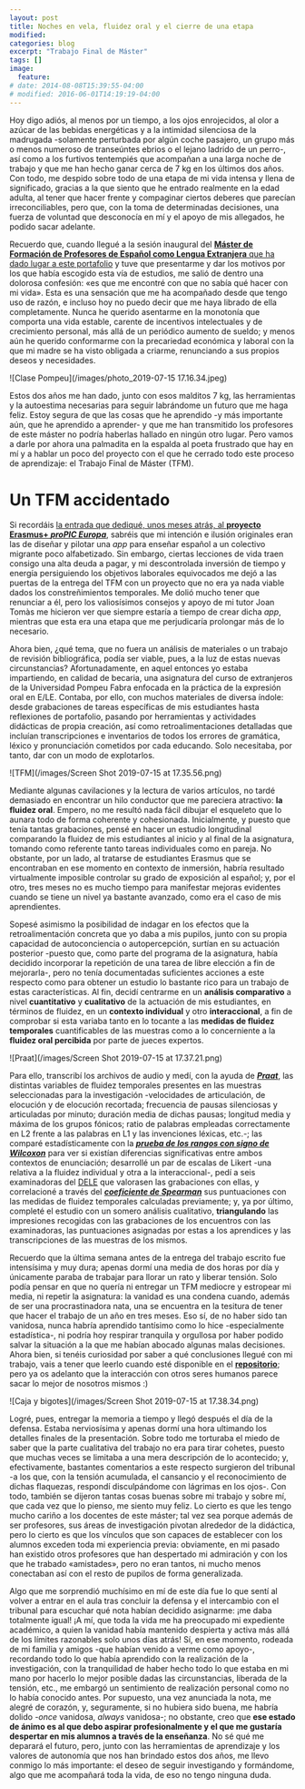 ```yaml
---
layout: post
title: Noches en vela, fluidez oral y el cierre de una etapa
modified:
categories: blog
excerpt: "Trabajo Final de Máster"
tags: []
image:
  feature:
# date: 2014-08-08T15:39:55-04:00
# modified: 2016-06-01T14:19:19-04:00
---
```


Hoy digo adiós, al menos por un tiempo, a los ojos enrojecidos, al olor a azúcar de las bebidas energéticas y a la intimidad silenciosa de la madrugada -solamente perturbada por algún coche pasajero, un grupo más o menos numeroso de transeúntes ebrios o el lejano ladrido de un perro-, así como a los furtivos tentempiés que acompañan a una larga noche de trabajo y que me han hecho ganar cerca de 7 kg en los últimos dos años. Con todo, me despido sobre todo de una etapa de mi vida intensa y llena de significado, gracias a la que siento que he entrado realmente en la edad adulta, al tener que hacer frente y compaginar ciertos deberes que parecían irreconciliables, pero que, con la toma de determinadas decisiones, una fuerza de voluntad que desconocía en mí y el apoyo de mis allegados, he podido sacar adelante.

Recuerdo que, cuando llegué a la sesión inaugural del <a href=" https://www.ub.edu/portal/web/educacion/masteres-universitarios/-/ensenyament/detallEnsenyament/1060507" target="_blank">**Máster de Formación de Profesores de Español como Lengua Extranjera** que ha dado lugar a este portafolio</a> y tuve que presentarme y dar los motivos por los que había escogido esta vía de estudios, me salió de dentro una dolorosa confesión: «es que me encontré con que no sabía qué hacer con mi vida». Esta es una sensación que me ha acompañado desde que tengo uso de razón, e incluso hoy no puedo decir que me haya librado de ella completamente. Nunca he querido asentarme en la monotonía que comporta una vida estable, carente de incentivos intelectuales y de crecimiento personal, más allá de un periódico aumento de sueldo; y menos aún he querido conformarme con la precariedad económica y laboral con la que mi madre se ha visto obligada a criarme, renunciando a sus propios deseos y necesidades.

![Clase Pompeu](/images/photo_2019-07-15 17.16.34.jpeg)

Estos dos años me han dado, junto con esos malditos 7 kg, las herramientas y la autoestima necesarias para seguir labrándome un futuro que me haga feliz. Estoy segura de que las cosas que he aprendido -y más importante aún, que he aprendido a aprender- y que me han transmitido los profesores de este máster no podría haberlas hallado en ningún otro lugar. Pero vamos a darle por ahora una palmadita en la espalda al poeta frustrado que hay en mí y a hablar un poco del proyecto con el que he cerrado todo este proceso de aprendizaje: el Trabajo Final de Máster (TFM).

# Un TFM accidentado

Si recordáis <a href="https://immalopez.github.io/blog/proPIC-Europa/" target="_blank">la entrada que dediqué, unos meses atrás, al **proyecto Erasmus+ _proPIC Europa_**</a>, sabréis que mi intención e ilusión originales eran las de diseñar y pilotar una _app_ para enseñar español a un colectivo migrante poco alfabetizado. Sin embargo, ciertas lecciones de vida traen consigo una alta deuda a pagar, y mi descontrolada inversión de tiempo y energía persiguiendo los objetivos laborales equivocados me dejó a las puertas de la entrega del TFM con un proyecto que no era ya nada viable dados los constreñimientos temporales. Me dolió mucho tener que renunciar a él, pero los valiosísimos consejos y apoyo de mi tutor Joan Tomàs me hicieron ver que siempre estaría a tiempo de crear dicha _app_, mientras que esta era una etapa que me perjudicaría prolongar más de lo necesario.

Ahora bien, ¿qué tema, que no fuera un análisis de materiales o un trabajo de revisión bibliográfica, podía ser viable, pues, a la luz de estas nuevas circunstancias? Afortunadamente, en aquel entonces yo estaba impartiendo, en calidad de becaria, una asignatura del curso de extranjeros de la Universidad Pompeu Fabra enfocada en la práctica de la expresión oral en E/LE. Contaba, por ello, con muchos materiales de diversa índole: desde grabaciones de tareas específicas de mis estudiantes hasta reflexiones de portafolio, pasando por herramientas y actividades didácticas de propia creación, así como retroalimentaciones detalladas que incluían transcripciones e inventarios de todos los errores de gramática, léxico y pronunciación cometidos por cada educando. Solo necesitaba, por tanto, dar con un modo de explotarlos.

![TFM](/images/Screen Shot 2019-07-15 at 17.35.56.png)

Mediante algunas cavilaciones y la lectura de varios artículos, no tardé demasiado en encontrar un hilo conductor que me pareciera atractivo: **la fluidez oral**. Empero, no me resultó nada fácil dibujar el esqueleto que lo aunara todo de forma coherente y cohesionada. Inicialmente, y puesto que tenía tantas grabaciones, pensé en hacer un estudio longitudinal comparando la fluidez de mis estudiantes al inicio y al final de la asignatura, tomando como referente tanto tareas individuales como en pareja. No obstante, por un lado, al tratarse de estudiantes Erasmus que se encontraban en ese momento en contexto de inmersión, habría resultado virtualmente imposible controlar su grado de exposición al español; y, por el otro, tres meses no es mucho tiempo para manifestar mejoras evidentes cuando se tiene un nivel ya bastante avanzado, como era el caso de mis aprendientes.

Sopesé asimismo la posibilidad de indagar en los efectos que la retroalimentación concreta que yo daba a mis pupilos, junto con su propia capacidad de autoconciencia o autopercepción, surtían en su actuación posterior -puesto que, como parte del programa de la asignatura, había decidido incorporar la repetición de una tarea de libre elección a fin de mejorarla-, pero no tenía documentadas suficientes acciones a este respecto como para obtener un estudio lo bastante rico para un trabajo de estas características. Al fin, decidí centrarme en un **análisis comparativo** a nivel **cuantitativo** y **cualitativo** de la actuación de mis estudiantes, en términos de fluidez, en un **contexto individual** y otro **interaccional**, a fin de comprobar si esta variaba tanto en lo tocante a las **medidas de fluidez temporales** cuantificables de las muestras como a lo concerniente a la **fluidez oral percibida** por parte de jueces expertos.

![Praat](/images/Screen Shot 2019-07-15 at 17.37.21.png)

Para ello, transcribí los archivos de audio y medí, con la ayuda de <a href="http://www.fon.hum.uva.nl/praat/" target="_blank">**_Praat_**</a>, las distintas variables de fluidez temporales presentes en las muestras seleccionadas para la investigación -velocidades de articulación, de elocución y de elocución recortada; frecuencia de pausas silenciosas y articuladas por minuto; duración media de dichas pausas; longitud media y máxima de los grupos fónicos; ratio de palabras empleadas correctamente en L2 frente a las palabras en L1 y las invenciones léxicas, etc.-; las comparé estadísticamente con la <a href="https://es.wikipedia.org/wiki/Prueba_de_los_rangos_con_signo_de_Wilcoxon" target="_blank">**_prueba de los rangos con signo de Wilcoxon_**</a> para ver si existían diferencias significativas entre ambos contextos de enunciación; desarrollé un par de escalas de Likert -una relativa a la fluidez individual y otra a la interaccional-, pedí a seis examinadoras del <a href="https://examenes.cervantes.es/es/dele/que-es" target="_blank">DELE</a> que valorasen las grabaciones con ellas, y correlacioné a través del <a href="https://es.wikipedia.org/wiki/Coeficiente_de_correlación_de_Spearman" target="_blank">**_coeficiente de Spearman_**</a> sus puntuaciones con las medidas de fluidez temporales calculadas previamente; y, ya por último, completé el estudio con un somero análisis cualitativo, **triangulando** las impresiones recogidas con las grabaciones de los encuentros con las examinadoras, las puntuaciones asignadas por estas a los aprendices y las transcripciones de las muestras de los mismos.

Recuerdo que la última semana antes de la entrega del trabajo escrito fue intensísima y muy dura; apenas dormí una media de dos horas por día y únicamente paraba de trabajar para llorar un rato y liberar tensión. Solo podía pensar en que no quería ni entregar un TFM mediocre y estropear mi media, ni repetir la asignatura: la vanidad es una condena cuando, además de ser una procrastinadora nata, una se encuentra en la tesitura de tener que hacer el trabajo de un año en tres meses. Eso sí, de no haber sido tan vanidosa, nunca habría aprendido tantísimo como lo hice -especialmente estadística-, ni podría hoy respirar tranquila y orgullosa por haber podido salvar la situación a la que me habían abocado algunas malas decisiones. Ahora bien, si tenéis curiosidad por saber a qué conclusiones llegué con mi trabajo, vais a tener que leerlo cuando esté disponible en el <a href="https://crai.ub.edu/es/recursos-de-informacion/repositorios-digitales" target="_blank">**repositorio**</a>; pero ya os adelanto que la interacción con otros seres humanos parece sacar lo mejor de nosotros mismos :)

![Caja y bigotes](/images/Screen Shot 2019-07-15 at 17.38.34.png)

Logré, pues, entregar la memoria a tiempo y llegó después el día de la defensa. Estaba nerviosísima y apenas dormí una hora ultimando los detalles finales de la presentación. Sobre todo me torturaba el miedo de saber que la parte cualitativa del trabajo no era para tirar cohetes, puesto que muchas veces se limitaba a una mera descripción de lo acontecido; y, efectivamente, bastantes comentarios a este respecto surgieron del tribunal -a los que, con la tensión acumulada, el cansancio y el reconocimiento de dichas flaquezas, respondí disculpándome con lágrimas en los ojos-. Con todo, también se dijeron tantas cosas buenas sobre mi trabajo y sobre mí, que cada vez que lo pienso, me siento muy feliz. Lo cierto es que les tengo mucho cariño a los docentes de este máster; tal vez sea porque además de ser profesores, sus áreas de investigación pivotan alrededor de la didáctica, pero lo cierto es que los vínculos que son capaces de establecer con los alumnos exceden toda mi experiencia previa: obviamente, en mi pasado han existido otros profesores que han despertado mi admiración y con los que he trabado «amistades», pero no eran tantos, ni mucho menos conectaban así con el resto de pupilos de forma generalizada.

Algo que me sorprendió muchísimo en mí de este día fue lo que sentí al volver a entrar en el aula tras concluir la defensa y el intercambio con el tribunal para escuchar qué nota habían decidido asignarme: ¡me daba totalmente igual! ¡A mí, que toda la vida me ha preocupado mi expediente académico, a quien la vanidad había mantenido despierta y activa más allá de los límites razonables solo unos días atrás! Sí, en ese momento, rodeada de mi familia y amigos -que habían venido a verme como apoyo-, recordando todo lo que había aprendido con la realización de la investigación, con la tranquilidad de haber hecho todo lo que estaba en mi mano por hacerlo lo mejor posible dadas las circunstancias, liberada de la tensión, etc., me embargó un sentimiento de realización personal como no lo había conocido antes. Por supuesto, una vez anunciada la nota, me alegré de corazón, y, seguramente, si no hubiera sido buena, me habría dolido -_once_ vanidosa, _always_ vanidosa-; no obstante, creo que **ese estado de ánimo es al que debo aspirar profesionalmente y el que me gustaría despertar en mis alumnos a través de la enseñanza**. No sé qué me deparará el futuro, pero, junto con las herramientas de aprendizaje y los valores de autonomía que nos han brindado estos dos años, me llevo conmigo lo más importante: el deseo de seguir investigando y formándome, algo que me acompañará toda la vida, de eso no tengo ninguna duda.
